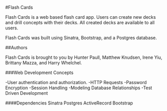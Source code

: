 #Flash Cards

Flash Cards is a web based flash card app. Users can create new decks and drill concepts with their decks. All created decks are available to all users. 

Flash Cards was built using Sinatra, Bootstrap, and a Postgres database.

##Authors

Flash Cards is brought to you by Hunter Paull, Matthew Knudsen, Irene Yiu, Brittany Mazza, and Harry Whelchel.

###Web Development Concepts

-User authentication and authorization.
-HTTP Requests
-Password Encryption
-Session Handling
-Modeling Database Relationships
-Test Driven Development

####Dependencies
Sinatra
Postgres
ActiveRecord
Bootstrap

